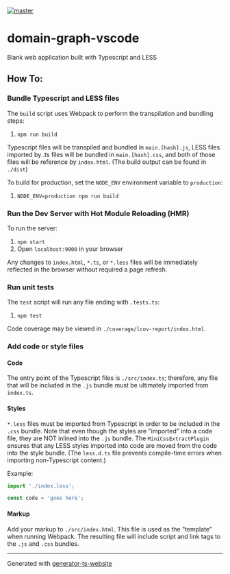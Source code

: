 [![master](https://github.com/{ORG_NAME}/{REPO_NAME}/workflows/build/badge.svg?branch=master&event=push)](https://github.com/{ORG_NAME}/{REPO_NAME}/actions?query=workflow%3Abuild+branch%3Amaster+event%3Apush)

# domain-graph-vscode

Blank web application built with Typescript and LESS

## How To:

### Bundle Typescript and LESS files

The `build` script uses Webpack to perform the transpilation and bundling steps:

1. `npm run build`

Typescript files will be transpiled and bundled in `main.[hash].js`, LESS files imported by .ts files will be bundled in `main.[hash].css`, and both of those files will be reference by `index.html`. (The build output can be found in `./dist`)

To build for production, set the `NODE_ENV` environment variable to `production`:

1. `NODE_ENV=production npm run build`

### Run the Dev Server with Hot Module Reloading (HMR)

To run the server:

1. `npm start`
1. Open `localhost:9000` in your browser

Any changes to `index.html`, `*.ts`, or `*.less` files will be immediately reflected in the browser without required a page refresh.

### Run unit tests

The `test` script will run any file ending with `.tests.ts`:

1. `npm test`

Code coverage may be viewed in `./coverage/lcov-report/index.html`.

### Add code or style files

#### Code

The entry point of the Typescript files is `./src/index.ts`; therefore, any file that will be included in the `.js` bundle must be ultimately imported from `index.ts`.

#### Styles

`*.less` files must be imported from Typescript in order to be included in the `.css` bundle. Note that even though the styles are "imported" into a code file, they are NOT inlined into the `.js` bundle. The `MiniCssExtractPlugin` ensures that any LESS styles imported into code are moved from the code into the style bundle. (The `less.d.ts` file prevents compile-time errors when importing non-Typescript content.)

Example:

```ts
import './index.less';

const code = 'goes here';
```

#### Markup

Add your markup to `./src/index.html`. This file is used as the "template" when running Webpack. The resulting file will include script and link tags to the `.js` and `.css` bundles.

---

Generated with [generator-ts-website](https://www.npmjs.com/package/generator-ts-website)
